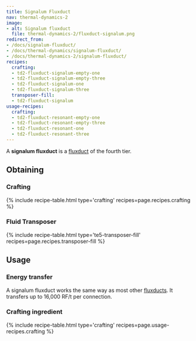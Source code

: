 ```yaml
---
title: Signalum Fluxduct
nav: thermal-dynamics-2
image:
- alt: Signalum fluxduct
  file: thermal-dynamics-2/fluxduct-signalum.png
redirect_from:
- /docs/signalum-fluxduct/
- /docs/thermal-dynamics/signalum-fluxduct/
- /docs/thermal-dynamics-2/signalum-fluxduct/
recipes:
  crafting:
  - td2-fluxduct-signalum-empty-one
  - td2-fluxduct-signalum-empty-three
  - td2-fluxduct-signalum-one
  - td2-fluxduct-signalum-three
  transposer-fill:
  - td2-fluxduct-signalum
usage-recipes:
  crafting:
  - td2-fluxduct-resonant-empty-one
  - td2-fluxduct-resonant-empty-three
  - td2-fluxduct-resonant-one
  - td2-fluxduct-resonant-three
---
```


A **signalum fluxduct** is a [fluxduct](/docs/1.12/thermal-dynamics-2/fluxducts/) of the fourth tier.


Obtaining
---------

### Crafting
{% include recipe-table.html type='crafting' recipes=page.recipes.crafting %}

### Fluid Transposer
{% include recipe-table.html type='te5-transposer-fill' recipes=page.recipes.transposer-fill %}


Usage
-----

### Energy transfer
A signalum fluxduct works the same way as most other
[fluxducts](/docs/1.12/thermal-dynamics-2/fluxducts/). It transfers up to 16,000 RF/t per connection.

### Crafting ingredient
{% include recipe-table.html type='crafting' recipes=page.usage-recipes.crafting %}
